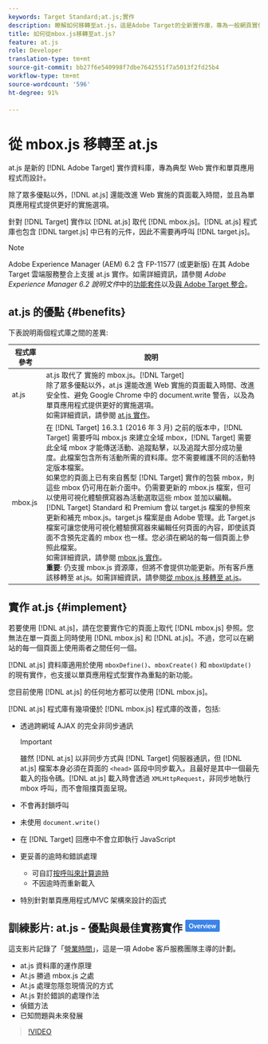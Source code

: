 ```yaml
---
keywords: Target Standard;at.js;實作
description: 瞭解如何移轉至at.js，這是Adobe Target的全新實作庫，專為一般網頁實作和單頁應用程式(SPA)所設計。
title: 如何從mbox.js移轉至at.js?
feature: at.js
role: Developer
translation-type: tm+mt
source-git-commit: bb27f6e540998f7dbe7642551f7a5013f2fd25b4
workflow-type: tm+mt
source-wordcount: '596'
ht-degree: 91%

---
```



# 從 mbox.js 移轉至 at.js

at.js 是新的 [!DNL Adobe Target] 實作資料庫，專為典型 Web 實作和單頁應用程式而設計。

除了眾多優點以外，[!DNL at.js] 還能改進 Web 實施的頁面載入時間，並且為單頁應用程式提供更好的實施選項。

針對 [!DNL Target] 實作以 [!DNL at.js] 取代 [!DNL mbox.js]。[!DNL at.js] 程式庫也包含 [!DNL target.js] 中已有的元件，因此不需要再呼叫 [!DNL target.js]。

>[!NOTE]
>
>Adobe Experience Manager (AEM) 6.2 含 FP-11577 (或更新版) 在其 Adobe Target 雲端服務整合上支援 at.js 實作。如需詳細資訊，請參閱 *Adobe Experience Manager 6.2 說明文件*&#x200B;中的[功能套件](https://docs.adobe.com/docs/en/aem/6-2/release-notes/feature-packs.html)以及[與 Adobe Target 整合](https://docs.adobe.com/docs/en/aem/6-2/administer/integration/marketing-cloud/target.html)。

## at.js 的優點 {#benefits}

下表說明兩個程式庫之間的差異:

| 程式庫參考 | 說明 |
|--- |--- |
| at.js | at.js 取代了 實施的 mbox.js。[!DNL Target]<br>除了眾多優點以外，at.js 還能改進 Web 實施的頁面載入時間、改進安全性、避免 Google Chrome 中的 document.write 警告，以及為單頁應用程式提供更好的實施選項。<br>如需詳細資訊，請參閱 [at.js 實作](#implement)。 |
| mbox.js | 在 [!DNL Target] 16.3.1 (2016 年 3 月) 之前的版本中，[!DNL Target] 需要呼叫 mbox.js 來建立全域 mbox，[!DNL Target] 需要此全域 mbox 才能傳送活動、追蹤點擊，以及追蹤大部分成功量度。此檔案包含所有活動所需的資料庫。您不需要維護不同的活動特定版本檔案。<br>如果您的頁面上已有來自舊型 [!DNL Target] 實作的包裝 mbox，則這些 mbox 仍可用在新介面中。仍需要更新的 mbox.js 檔案，但可以使用可視化體驗撰寫器為活動選取這些 mbox 並加以編輯。<br>[!DNL Target] Standard 和 Premium 會以 target.js 檔案的參照來更新和補充 mbox.js。target.js 檔案是由 Adobe 管理。此 Target.js 檔案可讓您使用可視化體驗撰寫器來編輯任何頁面的內容，即使該頁面不含預先定義的 mbox 也一樣。您必須在網站的每一個頁面上參照此檔案。<br>如需詳細資訊，請參閱 [mbox.js 實作](/help/c-implementing-target/c-implementing-target-for-client-side-web/t-mbox-download/mbox-download.md)。<br>**重要**: 仍支援 mbox.js 資源庫，但將不會提供功能更新。所有客戶應該移轉至 at.js。如需詳細資訊，請參閱[從 mbox.js 移轉至 at.js](/help/c-implementing-target/c-implementing-target-for-client-side-web/t-mbox-download/c-target-atjs-implementation/target-migrate-atjs.md)。 |

## 實作 at.js {#implement}

若要使用 [!DNL at.js]，請在您要實作它的頁面上取代 [!DNL mbox.js] 參照。您無法在單一頁面上同時使用 [!DNL mbox.js] 和 [!DNL at.js]。不過，您可以在網站的每一個頁面上使用兩者之間任何一個。

[!DNL at.js] 資料庫適用於使用 `mboxDefine()`、`mboxCreate()` 和 `mboxUpdate()` 的現有實作，也支援以單頁應用程式型實作為重點的新功能。

您目前使用 [!DNL at.js] 的任何地方都可以使用 [!DNL mbox.js]。

[!DNL at.js] 程式庫有幾項優於 [!DNL mbox.js] 程式庫的改善，包括:

* 透過跨網域 AJAX 的完全非同步通訊

   >[!IMPORTANT]
   >
   >雖然 [!DNL at.js] 以非同步方式與 [!DNL Target] 伺服器通訊，但 [!DNL at.js] 檔案本身必須在頁面的 `<head>` 區段中同步載入。且最好是其中一個最先載入的指令碼。[!DNL at.js] 載入時會透過 `XMLHttpRequest`，非同步地執行 mbox 呼叫，而不會阻擋頁面呈現。

* 不會再封鎖呼叫
* 未使用 `document.write()`
* 在 [!DNL Target] 回應中不會立即執行 JavaScript
* 更妥善的逾時和錯誤處理

   * 可自訂[按呼叫來計算逾時](/help/c-implementing-target/c-implementing-target-for-client-side-web/targetgobalsettings.md)
   * 不因逾時而重新載入

* 特別針對單頁應用程式/MVC 架構來設計的函式

## 訓練影片: at.js - 優點與最佳實務實作  ![概述徽章](/help/assets/overview.png)

這支影片記錄了「[營業時間](/help/cmp-resources-and-contact-information.md)」，這是一項 Adobe 客戶服務團隊主導的計劃。

* at.js 資料庫的運作原理
* At.js 勝過 mbox.js 之處
* At.js 處理忽隱忽現情況的方式
* At.js 對於錯誤的處理作法
* 偵錯方法
* 已知問題與未來發展

>[!VIDEO](https://video.tv.adobe.com/v/22223/)
